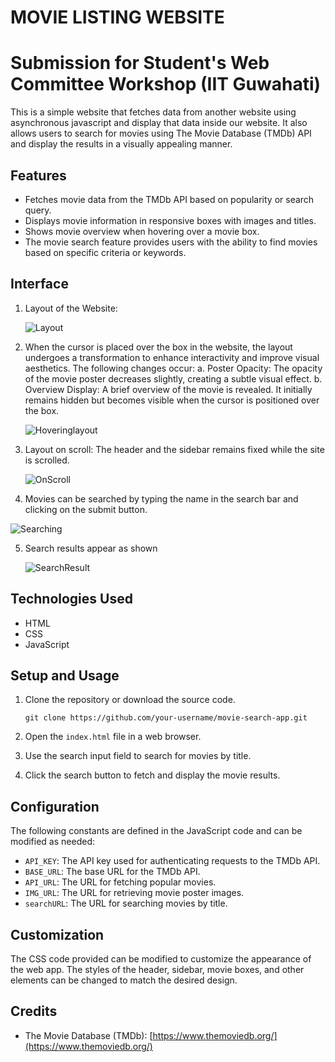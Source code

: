# MOVIE LISTING WEBSITE
# Submission for Student's Web Committee Workshop (IIT Guwahati)

This is a simple website that fetches data from another website using asynchronous javascript and display that data inside our website.
It also allows users to search for movies using The Movie Database (TMDb) API and display the results in a visually appealing manner.

## Features

- Fetches movie data from the TMDb API based on popularity or search query.
- Displays movie information in responsive boxes with images and titles.
- Shows movie overview when hovering over a movie box.
- The movie search feature provides users with the ability to find movies based on specific criteria or keywords.

## Interface

1. Layout of the Website:
   
      ![Layout](https://github.com/DrishtiA/Movie-Listing-Site/assets/106471875/ad5383e2-6b4a-4185-9109-d9d3e9c1d63d)


2. When the cursor is placed over the box in the website, the layout undergoes a transformation to enhance interactivity and improve visual aesthetics. The following changes occur:
   a. Poster Opacity: The opacity of the movie poster decreases slightly, creating a subtle visual effect.
   b. Overview Display: A brief overview of the movie is revealed. It initially remains hidden but becomes visible when the cursor is positioned over the box.
   
      ![Hoveringlayout](https://github.com/DrishtiA/Movie-Listing-Site/assets/106471875/a63a0a7d-60e7-4102-8a7b-7a4e84b662ff)

3. Layout on scroll:
   The header and the sidebar remains fixed while the site is scrolled.
       
      ![OnScroll](https://github.com/DrishtiA/Movie-Listing-Site/assets/106471875/a9b270a0-725c-49f0-8b88-02efdc658a8f)
   
 4. Movies can be searched by typing the name in the search bar and clicking on the submit button.
        
      
![Searching](https://github.com/DrishtiA/Movie-Listing-Site/assets/106471875/7c186227-5ef6-4a57-addd-a53caf0606b9)

  5. Search results appear as shown

        ![SearchResult](https://github.com/DrishtiA/Movie-Listing-Site/assets/106471875/b097d8bb-b336-40d1-8ac3-543555f1a8ca)

## Technologies Used

- HTML
- CSS
- JavaScript

## Setup and Usage

1. Clone the repository or download the source code.

       git clone https://github.com/your-username/movie-search-app.git

2. Open the `index.html` file in a web browser.

3. Use the search input field to search for movies by title.

4. Click the search button to fetch and display the movie results.

## Configuration

The following constants are defined in the JavaScript code and can be modified as needed:

- `API_KEY`: The API key used for authenticating requests to the TMDb API.
- `BASE_URL`: The base URL for the TMDb API.
- `API_URL`: The URL for fetching popular movies.
- `IMG_URL`: The URL for retrieving movie poster images.
- `searchURL`: The URL for searching movies by title.

## Customization

The CSS code provided can be modified to customize the appearance of the web app. The styles of the header, sidebar, movie boxes, and other elements can be changed to match the desired design.

## Credits

- The Movie Database (TMDb): [https://www.themoviedb.org/](https://www.themoviedb.org/)

